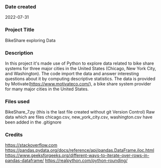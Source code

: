 ### Date created
2022-07-31

### Project Title
BikeShare exploring Data

### Description
In this project it's made use of Python to explore data related to bike share systems for three major cities in the United States (Chicago, New York City, and Washington). 
The code import the data and answer interesting questions about it by computing descriptive statistics. 
The data is provided by Motivate(https://www.motivateco.com/), a bike share system provider for many major cities in the United States.

### Files used
BikeShare_7.py (this is the last file created without git Version Control) 
Raw data which are files chicago.csv, new_york_city.csv, washington.csv have been added in the .gitignore

### Credits
https://stackoverflow.com
https://pandas.pydata.org/docs/reference/api/pandas.DataFrame.iloc.html
https://www.geeksforgeeks.org/different-ways-to-iterate-over-rows-in-pandas-dataframe/
https://realpython.com/python-rounding/